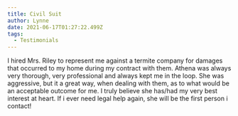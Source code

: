 ```yaml
---
title: Civil Suit
author: Lynne
date: 2021-06-17T01:27:22.499Z
tags:
  - Testimonials
---
```

<!--StartFragment-->

I hired Mrs. Riley to represent me against a termite company for damages that occurred to my home during my contract with them. Athena was always very thorough, very professional and always kept me in the loop. She was aggressive, but it a great way, when dealing with them, as to what would be an acceptable outcome for me. I truly believe she has/had my very best interest at heart. If i ever need legal help again, she will be the first person i contact!

<!--EndFragment-->